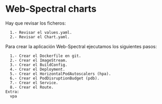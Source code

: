 # Web-Spectral charts

Hay que revisar los ficheros:
```
  1.- Revisar el values.yaml.
  2.- Revisar el Chart.yaml.
```

Para crear la aplicación Web-Spectral ejecutamos los siguientes pasos:
```
  1.- Crear el Dockerfile en git.
  2.- Crear el ImageStream.
  3.- Crear el BuildConfig.
  4.- Crear el Deployment.
  5.- Crear el HorizontalPodAutoscalers (hpa).
  6.- Crear el PodDisruptionBudget (pdb).
  7.- Crear el Service.
  8.- Crear el Route.
Extra:
  vpa
```
